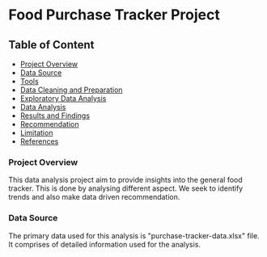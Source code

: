 # Food Purchase Tracker Project

## Table of Content

- [Project Overview](#project-overview)
- [Data Source](#data-source)
- [Tools](#tools)
- [Data Cleaning and Preparation](#data-cleaning-and-preparation)
- [Exploratory Data Analysis](#exploratory-data-analysis)
- [Data Analysis](#data-analysis)
- [Results and Findings](#results-and-findings)
- [Recommendation](#recommendation)
- [Limitation](#limitation)
- [References](#references)

### Project Overview

This data analysis project aim to provide insights into the general food tracker. This is done by analysing different aspect. We seek to identify trends and also make data driven recommendation.

### Data Source

The primary data used for this analysis is "purchase-tracker-data.xlsx" file. It comprises of detailed information used for the analysis.


